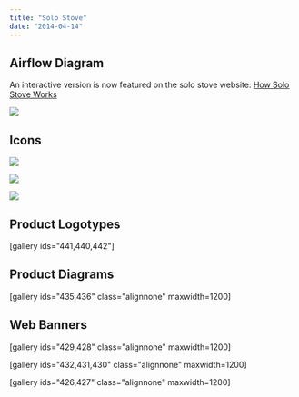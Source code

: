 ```yaml
---
title: "Solo Stove"
date: "2014-04-14"
---
```


## Airflow Diagram

An interactive version is now featured on the solo stove website: [How Solo Stove Works](https://www.solostove.com/#home-how-it-works)

![](https://bradford.digital/bradford-digital/wp-content/uploads/solo-stove_diagram-airflow.png)

## Icons

![](https://bradford.digital/bradford-digital/wp-content/uploads/solo-stove_icons-reasons.png)

![](https://bradford.digital/bradford-digital/wp-content/uploads/solo-stove_icons-features.png)

![](https://bradford.digital/bradford-digital/wp-content/uploads/solo-stove_instructions.png)

## Product Logotypes

\[gallery ids="441,440,442"\]

## Product Diagrams

\[gallery ids="435,436" class="alignnone" maxwidth=1200\]

## Web Banners

\[gallery ids="429,428" class="alignnone" maxwidth=1200\]

\[gallery ids="432,431,430" class="alignnone" maxwidth=1200\]

\[gallery ids="426,427" class="alignnone" maxwidth=1200\]
